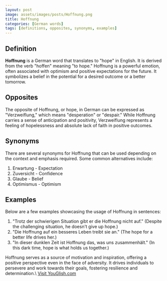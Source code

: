 ```yaml
---
layout: post
image: assets/images/posts/Hoffnung.png
title: Hoffnung
categories: [German words]
tags: [definitions, opposites, synonyms, examples]
---
```


## Definition

**Hoffnung** is a German word that translates to "hope" in English. It is derived from the verb "hoffen" meaning "to hope." Hoffnung is a powerful emotion, often associated with optimism and positive expectations for the future. It symbolizes a belief in the potential for a desired outcome or a better tomorrow.

## Opposites

The opposite of Hoffnung, or hope, in German can be expressed as "Verzweiflung," which means "desperation" or "despair." While Hoffnung carries a sense of anticipation and positivity, Verzweiflung represents a feeling of hopelessness and absolute lack of faith in positive outcomes.

## Synonyms

There are several synonyms for Hoffnung that can be used depending on the context and emphasis required. Some common alternatives include:

1. Erwartung - Expectation
2. Zuversicht - Confidence
3. Glaube - Belief
4. Optimismus - Optimism

## Examples

Below are a few examples showcasing the usage of Hoffnung in sentences:

1. "Trotz der schwierigen Situation gibt er die Hoffnung nicht auf." (Despite the challenging situation, he doesn't give up hope.)
2. "Die Hoffnung auf ein besseres Leben treibt sie an." (The hope for a better life drives her.)
3. "In dieser dunklen Zeit ist Hoffnung das, was uns zusammenhält." (In this dark time, hope is what holds us together.)

Hoffnung serves as a source of motivation and inspiration, offering a positive perspective even in the face of adversity. It drives individuals to persevere and work towards their goals, fostering resilience and determination.\ <a id="yg-widget-0" class="youglish-widget" data-query="Hoffnung" data-lang="german" data-components="8412" data-auto-start="0" data-bkg-color="theme_light" data-title="How%20to%20pronounce%20Hoffnung%20in%20German"  rel="nofollow" href="https://youglish.com">Visit YouGlish.com</a><script async src="https://youglish.com/public/emb/widget.js" charset="utf-8"></script>